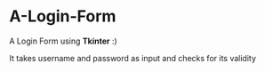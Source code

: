 # A-Login-Form
A Login Form using **Tkinter** :)

It takes username and password as input and checks for its validity
